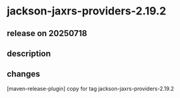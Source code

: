 # jackson-jaxrs-providers-2.19.2

## release on 20250718
## description
## changes
[maven-release-plugin] copy for tag jackson-jaxrs-providers-2.19.2

